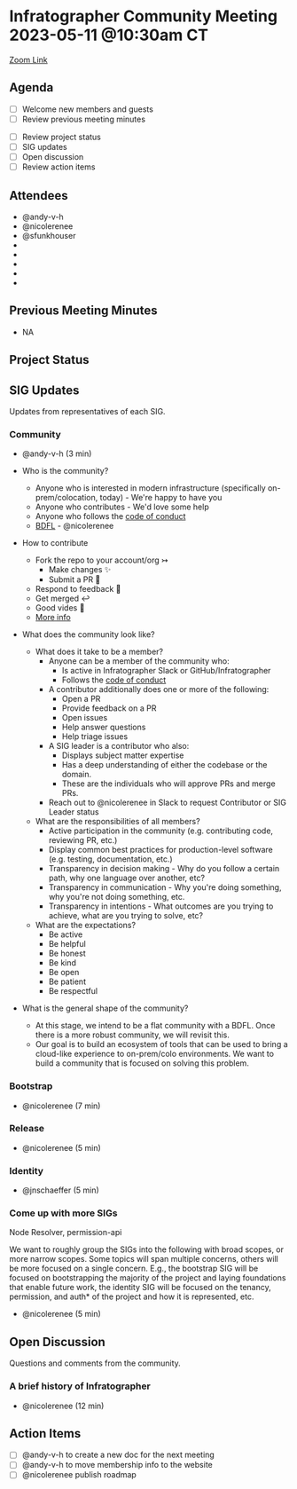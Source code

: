 # Infratographer Community Meeting 2023-05-11 @10:30am CT

[Zoom Link](https://us06web.zoom.us/j/88057942869?pwd=Vnd1OWplazFwREJQeWFHWks4MUptQT09)

## Agenda

* [ ] Welcome new members and guests
* [ ] Review previous meeting minutes
<!-- WIP
* [ ] Review open issues and pull requests
* [ ] Review new issues and pull requests
* [ ] Review project board
-->
* [ ] Review project status
* [ ] SIG updates
* [ ] Open discussion
* [ ] Review action items

## Attendees

* @andy-v-h
* @nicolerenee
* @sfunkhouser
*
*
*
*
*

## Previous Meeting Minutes

* NA

## Project Status

## SIG Updates

Updates from representatives of each SIG.

### Community

* @andy-v-h (3 min)

* Who is the community?
  * Anyone who is interested in modern infrastructure (specifically on-prem/colocation, today) - We're happy to have you
  * Anyone who contributes - We'd love some help
  * Anyone who follows the [code of conduct](https://infratographer.com/community/code-of-conduct/)
  * [BDFL](https://en.wikipedia.org/wiki/Benevolent_dictator_for_life) - @nicolerenee

* How to contribute
  * Fork the repo to your account/org ↣
    * Make changes ✨
    * Submit a PR 📝
  * Respond to feedback 🔄
  * Get merged ↩
  * Good vides 🤠
  * [More info](https://infratographer.com/community/contributing/#contact)

* What does the community look like?
  * What does it take to be a member?
    * Anyone can be a member of the community who:
      * Is active in Infratographer Slack or GitHub/Infratographer
      * Follows the [code of conduct](https://infratographer.com/community/code-of-conduct/)
    * A contributor additionally does one or more of the following:
      * Open a PR
      * Provide feedback on a PR
      * Open issues
      * Help answer questions
      * Help triage issues
    * A SIG leader is a contributor who also:
      * Displays subject matter expertise
      * Has a deep understanding of either the codebase or the domain.
      * These are the individuals who will approve PRs and merge PRs.
    * Reach out to @nicolerenee in Slack to request Contributor or SIG Leader status
  * What are the responsibilities of all members?
    * Active participation in the community (e.g. contributing code, reviewing PR, etc.)
    * Display common best practices for production-level software (e.g. testing, documentation, etc.)
    * Transparency in decision making - Why do you follow a certain path, why one language over another, etc?
    * Transparency in communication - Why you're doing something, why you're not doing something, etc.
    * Transparency in intentions - What outcomes are you trying to achieve, what are you trying to solve, etc?
  * What are the expectations?
    * Be active
    * Be helpful
    * Be honest
    * Be kind
    * Be open
    * Be patient
    * Be respectful

* What is the general shape of the community?
  * At this stage, we intend to be a flat community with a BDFL. Once there is a more robust community, we will revisit this.
  * Our goal is to build an ecosystem of tools that can be used to bring a cloud-like experience to on-prem/colo environments. We want to build a community that is focused on solving this problem.


### Bootstrap

* @nicolerenee (7 min)

### Release

* @nicolerenee (5 min)

### Identity

* @jnschaeffer (5 min)

### Come up with more SIGs

Node Resolver, permission-api

We want to roughly group the SIGs into the following with broad scopes, or more narrow scopes. Some topics will span multiple concerns, others will be more focused on a single concern. E.g., the bootstrap SIG will be focused on bootstrapping the majority of the project and laying foundations that enable future work, the identity SIG will be focused on the tenancy, permission, and auth* of the project and how it is represented, etc.

* @nicolerenee (5 min)


## Open Discussion

Questions and comments from the community.

### A brief history of Infratographer

* @nicolerenee (12 min)

## Action Items

* [ ] @andy-v-h to create a new doc for the next meeting
* [ ] @andy-v-h to move membership info to the website
* [ ] @nicolerenee publish roadmap